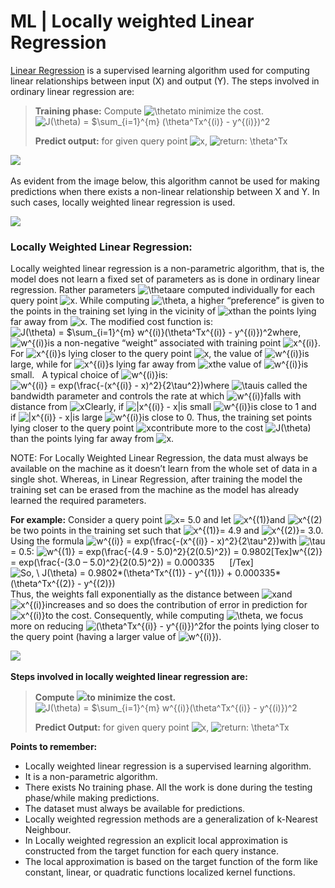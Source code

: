 # ML | Locally weighted Linear Regression 

[Linear Regression](https://www.geeksforgeeks.org/ml-linear-regression/) is a supervised learning algorithm used for computing linear relationships between input (X) and output (Y). The steps involved in ordinary linear regression are:

> **Training phase:** Compute ![\theta      ](https://www.geeksforgeeks.org/wp-content/ql-cache/quicklatex.com-ab5a2374f78ab5ed6496d72845d45086_l3.png "Rendered by QuickLaTeX.com")to minimize the cost. ![J(\theta) = $\sum_{i=1}^{m} (\theta^Tx^{(i)} - y^{(i)})^2    ](https://www.geeksforgeeks.org/wp-content/ql-cache/quicklatex.com-e599f60aacb6f67d537a36d7bc71f4c4_l3.png "Rendered by QuickLaTeX.com")
> 
> **Predict output:** for given query point ![x      ](https://www.geeksforgeeks.org/wp-content/ql-cache/quicklatex.com-23c2f21ca9c85759c9bfc2a71c146e77_l3.png "Rendered by QuickLaTeX.com"), ![return: \theta^Tx](https://www.geeksforgeeks.org/wp-content/ql-cache/quicklatex.com-a928a7b822ed5278326c7f87ed0d902e_l3.png "Rendered by QuickLaTeX.com")

![](https://media.geeksforgeeks.org/wp-content/uploads/Linear-Regression-2.png) 

As evident from the image below, this algorithm cannot be used for making predictions when there exists a non-linear relationship between X and Y. In such cases, locally weighted linear regression is used. 

![](https://media.geeksforgeeks.org/wp-content/uploads/Linear-Regression-on-non-linear-data.png)

### Locally Weighted Linear Regression:

Locally weighted linear regression is a non-parametric algorithm, that is, the model does not learn a fixed set of parameters as is done in ordinary linear regression. Rather parameters ![\theta      ](https://www.geeksforgeeks.org/wp-content/ql-cache/quicklatex.com-ab5a2374f78ab5ed6496d72845d45086_l3.png "Rendered by QuickLaTeX.com")are computed individually for each query point ![x      ](https://www.geeksforgeeks.org/wp-content/ql-cache/quicklatex.com-23c2f21ca9c85759c9bfc2a71c146e77_l3.png "Rendered by QuickLaTeX.com"). While computing ![\theta      ](https://www.geeksforgeeks.org/wp-content/ql-cache/quicklatex.com-ab5a2374f78ab5ed6496d72845d45086_l3.png "Rendered by QuickLaTeX.com"), a higher “preference” is given to the points in the training set lying in the vicinity of ![x      ](https://www.geeksforgeeks.org/wp-content/ql-cache/quicklatex.com-23c2f21ca9c85759c9bfc2a71c146e77_l3.png "Rendered by QuickLaTeX.com")than the points lying far away from ![x      ](https://www.geeksforgeeks.org/wp-content/ql-cache/quicklatex.com-23c2f21ca9c85759c9bfc2a71c146e77_l3.png "Rendered by QuickLaTeX.com"). The modified cost function is: ![J(\theta) = $\sum_{i=1}^{m} w^{(i)}(\theta^Tx^{(i)} - y^{(i)})^2      ](https://www.geeksforgeeks.org/wp-content/ql-cache/quicklatex.com-8e0998ca55c489ff7e715a6e912a72b5_l3.png "Rendered by QuickLaTeX.com")where, ![w^{(i)}      ](https://www.geeksforgeeks.org/wp-content/ql-cache/quicklatex.com-18edc9c16c5e858d0372d0248662fcab_l3.png "Rendered by QuickLaTeX.com")is a non-negative “weight” associated with training point ![x^{(i)}      ](https://www.geeksforgeeks.org/wp-content/ql-cache/quicklatex.com-71409eb50290c1824d778ca4043557d0_l3.png "Rendered by QuickLaTeX.com"). For ![x^{(i)}      ](https://www.geeksforgeeks.org/wp-content/ql-cache/quicklatex.com-71409eb50290c1824d778ca4043557d0_l3.png "Rendered by QuickLaTeX.com")s lying closer to the query point ![x      ](https://www.geeksforgeeks.org/wp-content/ql-cache/quicklatex.com-23c2f21ca9c85759c9bfc2a71c146e77_l3.png "Rendered by QuickLaTeX.com"), the value of ![w^{(i)}      ](https://www.geeksforgeeks.org/wp-content/ql-cache/quicklatex.com-18edc9c16c5e858d0372d0248662fcab_l3.png "Rendered by QuickLaTeX.com")is large, while for ![x^{(i)}      ](https://www.geeksforgeeks.org/wp-content/ql-cache/quicklatex.com-71409eb50290c1824d778ca4043557d0_l3.png "Rendered by QuickLaTeX.com")s lying far away from ![x      ](https://www.geeksforgeeks.org/wp-content/ql-cache/quicklatex.com-23c2f21ca9c85759c9bfc2a71c146e77_l3.png "Rendered by QuickLaTeX.com")the value of ![w^{(i)}      ](https://www.geeksforgeeks.org/wp-content/ql-cache/quicklatex.com-18edc9c16c5e858d0372d0248662fcab_l3.png "Rendered by QuickLaTeX.com")is small.   A typical choice of ![w^{(i)}      ](https://www.geeksforgeeks.org/wp-content/ql-cache/quicklatex.com-18edc9c16c5e858d0372d0248662fcab_l3.png "Rendered by QuickLaTeX.com")is: ![w^{(i)} = exp(\frac{-(x^{(i)} - x)^2}{2\tau^2})      ](https://www.geeksforgeeks.org/wp-content/ql-cache/quicklatex.com-5d79d604bb3029c42b5e59bce2b39f0a_l3.png "Rendered by QuickLaTeX.com")where ![\tau      ](https://www.geeksforgeeks.org/wp-content/ql-cache/quicklatex.com-49aa3721edd7da7cc91922a8ac4b3a9c_l3.png "Rendered by QuickLaTeX.com")is called the bandwidth parameter and controls the rate at which ![w^{(i)}      ](https://www.geeksforgeeks.org/wp-content/ql-cache/quicklatex.com-18edc9c16c5e858d0372d0248662fcab_l3.png "Rendered by QuickLaTeX.com")falls with distance from ![x      ](https://www.geeksforgeeks.org/wp-content/ql-cache/quicklatex.com-23c2f21ca9c85759c9bfc2a71c146e77_l3.png "Rendered by QuickLaTeX.com")Clearly, if ![|x^{(i)} - x|      ](https://www.geeksforgeeks.org/wp-content/ql-cache/quicklatex.com-1b41806b91c596d7de36ce9e85ede6a9_l3.png "Rendered by QuickLaTeX.com")is small ![w^{(i)}      ](https://www.geeksforgeeks.org/wp-content/ql-cache/quicklatex.com-18edc9c16c5e858d0372d0248662fcab_l3.png "Rendered by QuickLaTeX.com")is close to 1 and if ![|x^{(i)} - x|      ](https://www.geeksforgeeks.org/wp-content/ql-cache/quicklatex.com-1b41806b91c596d7de36ce9e85ede6a9_l3.png "Rendered by QuickLaTeX.com")is large ![w^{(i)}      ](https://www.geeksforgeeks.org/wp-content/ql-cache/quicklatex.com-18edc9c16c5e858d0372d0248662fcab_l3.png "Rendered by QuickLaTeX.com")is close to 0. Thus, the training set points lying closer to the query point ![x      ](https://www.geeksforgeeks.org/wp-content/ql-cache/quicklatex.com-23c2f21ca9c85759c9bfc2a71c146e77_l3.png "Rendered by QuickLaTeX.com")contribute more to the cost ![J(\theta)      ](https://www.geeksforgeeks.org/wp-content/ql-cache/quicklatex.com-831723cc7123967f032b3da0ab39a993_l3.png "Rendered by QuickLaTeX.com")than the points lying far away from ![x      ](https://www.geeksforgeeks.org/wp-content/ql-cache/quicklatex.com-23c2f21ca9c85759c9bfc2a71c146e77_l3.png "Rendered by QuickLaTeX.com"). 

NOTE: For Locally Weighted Linear Regression, the data must always be available on the machine as it doesn’t learn from the whole set of data in a single shot. Whereas, in Linear Regression, after training the model the training set can be erased from the machine as the model has already learned the required parameters.

**For example:** Consider a query point ![x      ](https://www.geeksforgeeks.org/wp-content/ql-cache/quicklatex.com-23c2f21ca9c85759c9bfc2a71c146e77_l3.png "Rendered by QuickLaTeX.com")\= 5.0 and let ![x^{(1)}      ](https://www.geeksforgeeks.org/wp-content/ql-cache/quicklatex.com-3329f508ca6cfc674201da1c5b5c002c_l3.png "Rendered by QuickLaTeX.com")and ![x^{(2)      ](https://www.geeksforgeeks.org/wp-content/ql-cache/quicklatex.com-61c4210e724e5cf1bfaf3a3a1d787760_l3.png "Rendered by QuickLaTeX.com")be two points in the training set such that ![x^{(1)}      ](https://www.geeksforgeeks.org/wp-content/ql-cache/quicklatex.com-3329f508ca6cfc674201da1c5b5c002c_l3.png "Rendered by QuickLaTeX.com")\= 4.9 and ![x^{(2)}      ](https://www.geeksforgeeks.org/wp-content/ql-cache/quicklatex.com-0cbda6efde71ab6790eeac8e115c96a9_l3.png "Rendered by QuickLaTeX.com")\= 3.0. Using the formula ![w^{(i)} = exp(\frac{-(x^{(i)} - x)^2}{2\tau^2})      ](https://www.geeksforgeeks.org/wp-content/ql-cache/quicklatex.com-5d79d604bb3029c42b5e59bce2b39f0a_l3.png "Rendered by QuickLaTeX.com")with ![\tau      ](https://www.geeksforgeeks.org/wp-content/ql-cache/quicklatex.com-49aa3721edd7da7cc91922a8ac4b3a9c_l3.png "Rendered by QuickLaTeX.com")\= 0.5: ![w^{(1)} = exp(\frac{-(4.9 - 5.0)^2}{2(0.5)^2}) = 0.9802      ](https://www.geeksforgeeks.org/wp-content/ql-cache/quicklatex.com-6fa8c1df014c28ae65255ad6d12aa7ab_l3.png "Rendered by QuickLaTeX.com")\[Tex\]w^{(2)} = exp(\\frac{-(3.0 – 5.0)^2}{2(0.5)^2}) = 0.000335      \[/Tex\]![So, \ J(\theta) = 0.9802*(\theta^Tx^{(1)} - y^{(1)}) + 0.000335*(\theta^Tx^{(2)} - y^{(2)})      ](https://www.geeksforgeeks.org/wp-content/ql-cache/quicklatex.com-35e5605f475b1f974a46d39964156d57_l3.png "Rendered by QuickLaTeX.com")Thus, the weights fall exponentially as the distance between ![x      ](https://www.geeksforgeeks.org/wp-content/ql-cache/quicklatex.com-23c2f21ca9c85759c9bfc2a71c146e77_l3.png "Rendered by QuickLaTeX.com")and ![x^{(i)}      ](https://www.geeksforgeeks.org/wp-content/ql-cache/quicklatex.com-71409eb50290c1824d778ca4043557d0_l3.png "Rendered by QuickLaTeX.com")increases and so does the contribution of error in prediction for ![x^{(i)}      ](https://www.geeksforgeeks.org/wp-content/ql-cache/quicklatex.com-71409eb50290c1824d778ca4043557d0_l3.png "Rendered by QuickLaTeX.com")to the cost. Consequently, while computing ![\theta      ](https://www.geeksforgeeks.org/wp-content/ql-cache/quicklatex.com-ab5a2374f78ab5ed6496d72845d45086_l3.png "Rendered by QuickLaTeX.com"), we focus more on reducing ![(\theta^Tx^{(i)} - y^{(i)})^2      ](https://www.geeksforgeeks.org/wp-content/ql-cache/quicklatex.com-0537a8f123323032e15c574279308e5a_l3.png "Rendered by QuickLaTeX.com")for the points lying closer to the query point (having a larger value of ![w^{(i)}      ](https://www.geeksforgeeks.org/wp-content/ql-cache/quicklatex.com-18edc9c16c5e858d0372d0248662fcab_l3.png "Rendered by QuickLaTeX.com")). 

![](https://media.geeksforgeeks.org/wp-content/uploads/Locally-Weighted-Linear-Regression-1.png) 

**Steps involved in locally weighted linear regression are:**

> **Compute** ![     ](https://www.geeksforgeeks.org/wp-content/ql-cache/quicklatex.com-67781d1e58a588fb103afe1b4ae99dbe_l3.png "Rendered by QuickLaTeX.com")**to minimize the cost.** ![J(\theta) = $\sum_{i=1}^{m} w^{(i)}(\theta^Tx^{(i)} - y^{(i)})^2    ](https://www.geeksforgeeks.org/wp-content/ql-cache/quicklatex.com-2fe5dfa6b7480bc4242fda14cbdaef5d_l3.png "Rendered by QuickLaTeX.com")
> 
> **Predict Output:** for given query point ![x      ](https://www.geeksforgeeks.org/wp-content/ql-cache/quicklatex.com-23c2f21ca9c85759c9bfc2a71c146e77_l3.png "Rendered by QuickLaTeX.com"), ![return: \theta^Tx](https://www.geeksforgeeks.org/wp-content/ql-cache/quicklatex.com-a928a7b822ed5278326c7f87ed0d902e_l3.png "Rendered by QuickLaTeX.com")

**Points to remember:**

*   Locally weighted linear regression is a supervised learning algorithm.
*   It is a non-parametric algorithm.
*   There exists No training phase. All the work is done during the testing phase/while making predictions.
*   The dataset must always be available for predictions.
*   Locally weighted regression methods are a generalization of k-Nearest Neighbour.
*   In Locally weighted regression an explicit local approximation is constructed from the target function for each query instance.
*   The local approximation is based on the target function of the form like constant, linear, or quadratic functions localized kernel functions.
